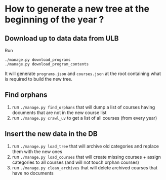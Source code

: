 # How to generate a new tree at the beginning of the year ?

## Download up to data data from ULB
Run 
```shell
./manage.py download_programs
./manage.py download_program_contents
```
It will generate `programs.json` and `courses.json` at
the root containing what is required to build the new tree.

## Find orphans
1. run `./manage.py find_orphans` that will dump a list of courses having 
   documents that are not in the new course list
2. run `./manage.py crawl_uv` to get a list of all courses (from every year)

## Insert the new data in the DB
1. run `./manage.py load_tree` that will archive old categories and replace them with the new ones
2. run `./manage.py load_courses` that will create missing courses + assign categories to all courses
   (and will not touch orphan courses) 
3. run `./manage.py clean_archives` that will delete archived courses that have no documents

